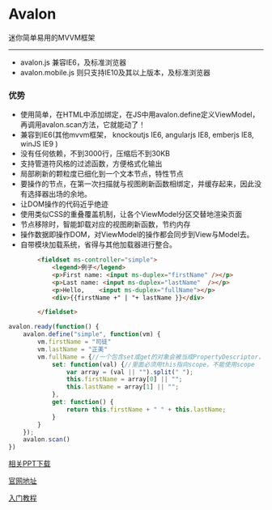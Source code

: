 <h1>Avalon</h1>
<p>迷你简单易用的MVVM框架</p>
<hr>
<ul>
    <li>avalon.js 兼容IE6，及标准浏览器</li>
    <li>avalon.mobile.js 则只支持IE10及其以上版本，及标准浏览器</li>
</ul>
<h3>优势</h3>
<ul>
    <li>使用简单，在HTML中添加绑定，在JS中用avalon.define定义ViewModel，再调用avalon.scan方法，它就能动了！</li>
    <li>兼容到IE6(其他mvvm框架， knockoutjs IE6, angularjs IE8, emberjs IE8, winJS IE9 )</li>
    <li>没有任何依赖，不到3000行，压缩后不到30KB</li>
    <li>支持管道符风格的过滤函数，方便格式化输出</li>
    <li>局部刷新的颗粒度已细化到一个文本节点，特性节点</li>
    <li>要操作的节点，在第一次扫描就与视图刷新函数相绑定，并缓存起来，因此没有选择器出场的余地。</li>
    <li>让DOM操作的代码近乎绝迹</li>
    <li>使用类似CSS的重叠覆盖机制，让各个ViewModel分区交替地渲染页面</li>
    <li>节点移除时，智能卸载对应的视图刷新函数，节约内存</li>
    <li>操作数据即操作DOM，对ViewModel的操作都会同步到View与Model去。</li>
    <li>自带模块加载系统，省得与其他加载器进行整合。</li>
</ul>

```html
        <fieldset ms-controller="simple">
            <legend>例子</legend>
            <p>First name: <input ms-duplex="firstName" /></p>
            <p>Last name: <input ms-duplex="lastName"  /></p>
            <p>Hello,    <input ms-duplex="fullName"></p>
            <div>{{firstName +" | "+ lastName }}</div>

        </fieldset>
```
```javascript
avalon.ready(function() {
    avalon.define("simple", function(vm) {
        vm.firstName = "司徒"
        vm.lastName = "正美"
        vm.fullName = {//一个包含set或get的对象会被当成PropertyDescriptor，
            set: function(val) {//里面必须用this指向scope，不能使用scope
                var array = (val || "").split(" ");
                this.firstName = array[0] || "";
                this.lastName = array[1] || "";
            },
            get: function() {
                return this.firstName + " " + this.lastName;
            }
        }
    });
    avalon.scan()
})
```

<p><a href="http://vdisk.weibo.com/s/aMO9PyIQCnLOF/1375154475">相关PPT下载</a></p>
<p><a href="http://rubylouvre.github.io/mvvm/">官网地址</a></p>
<p><a href="http://www.cnblogs.com/rubylouvre/p/3181291.html">入门教程</a></p>
